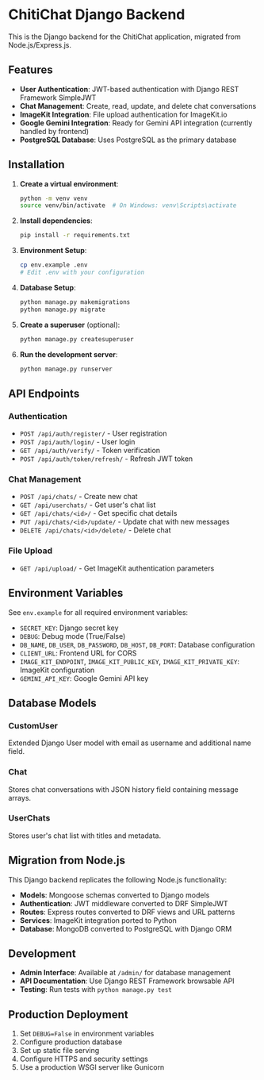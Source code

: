 # ChitiChat Django Backend

This is the Django backend for the ChitiChat application, migrated from Node.js/Express.js.

## Features

- **User Authentication**: JWT-based authentication with Django REST Framework SimpleJWT
- **Chat Management**: Create, read, update, and delete chat conversations
- **ImageKit Integration**: File upload authentication for ImageKit.io
- **Google Gemini Integration**: Ready for Gemini API integration (currently handled by frontend)
- **PostgreSQL Database**: Uses PostgreSQL as the primary database

## Installation

1. **Create a virtual environment**:
   ```bash
   python -m venv venv
   source venv/bin/activate  # On Windows: venv\Scripts\activate
   ```

2. **Install dependencies**:
   ```bash
   pip install -r requirements.txt
   ```

3. **Environment Setup**:
   ```bash
   cp env.example .env
   # Edit .env with your configuration
   ```

4. **Database Setup**:
   ```bash
   python manage.py makemigrations
   python manage.py migrate
   ```

5. **Create a superuser** (optional):
   ```bash
   python manage.py createsuperuser
   ```

6. **Run the development server**:
   ```bash
   python manage.py runserver
   ```

## API Endpoints

### Authentication
- `POST /api/auth/register/` - User registration
- `POST /api/auth/login/` - User login
- `GET /api/auth/verify/` - Token verification
- `POST /api/auth/token/refresh/` - Refresh JWT token

### Chat Management
- `POST /api/chats/` - Create new chat
- `GET /api/userchats/` - Get user's chat list
- `GET /api/chats/<id>/` - Get specific chat details
- `PUT /api/chats/<id>/update/` - Update chat with new messages
- `DELETE /api/chats/<id>/delete/` - Delete chat

### File Upload
- `GET /api/upload/` - Get ImageKit authentication parameters

## Environment Variables

See `env.example` for all required environment variables:

- `SECRET_KEY`: Django secret key
- `DEBUG`: Debug mode (True/False)
- `DB_NAME`, `DB_USER`, `DB_PASSWORD`, `DB_HOST`, `DB_PORT`: Database configuration
- `CLIENT_URL`: Frontend URL for CORS
- `IMAGE_KIT_ENDPOINT`, `IMAGE_KIT_PUBLIC_KEY`, `IMAGE_KIT_PRIVATE_KEY`: ImageKit configuration
- `GEMINI_API_KEY`: Google Gemini API key

## Database Models

### CustomUser
Extended Django User model with email as username and additional name field.

### Chat
Stores chat conversations with JSON history field containing message arrays.

### UserChats
Stores user's chat list with titles and metadata.

## Migration from Node.js

This Django backend replicates the following Node.js functionality:

- **Models**: Mongoose schemas converted to Django models
- **Authentication**: JWT middleware converted to DRF SimpleJWT
- **Routes**: Express routes converted to DRF views and URL patterns
- **Services**: ImageKit integration ported to Python
- **Database**: MongoDB converted to PostgreSQL with Django ORM

## Development

- **Admin Interface**: Available at `/admin/` for database management
- **API Documentation**: Use Django REST Framework browsable API
- **Testing**: Run tests with `python manage.py test`

## Production Deployment

1. Set `DEBUG=False` in environment variables
2. Configure production database
3. Set up static file serving
4. Configure HTTPS and security settings
5. Use a production WSGI server like Gunicorn